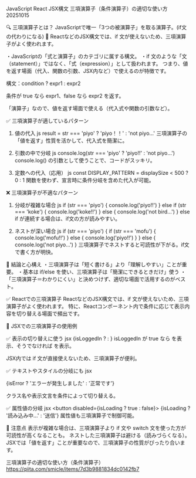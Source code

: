 JavaScript React JSX構文 三項演算子（条件演算子）の適切な使い方  20251015

🔍 三項演算子とは？
JavaScriptで唯一「3つの被演算子」を取る演算子。(if文の代わりになる)
🔴 ReactなどのJSX構文では、if 文が使えないため、三項演算子がよく使われます。

・JavaScriptの「式と演算子」のカテゴリに属する構文。
・if 文のような「文（statement）」ではなく、「式（expression）」として扱われます。
つまり、値を返す場面（代入、関数の引数、JSX内など）で使えるのが特徴です。

構文：condition ? expr1 : expr2

条件が true なら expr1、false なら expr2 を返す。

「演算子」なので、値を返す場面で使える（代入式や関数の引数など）。

✅ 三項演算子が適しているパターン

1. 値の代入
js
result = str === 'piyo' ? 'piyo！！' : 'not piyo…'
三項演算子の「値を返す」性質を活かして、代入式を簡潔に。

2. 引数の中で分岐
js
console.log(str === 'piyo' ? 'piyo!!' : 'not piyo…')
console.log() の引数として使うことで、コードがスッキリ。

3. 定数への代入（応用）
js
const DISPLAY_PATTERN = displaySize < 500 ? 0 : 1
関数を使わず、宣言時に条件分岐を含めた代入が可能。

❌ 三項演算子が不適なパターン

1. 分岐が複雑な場合
js
if (str === 'piyo') {
  console.log('piyo!!')
} else if (str === 'koke') {
  console.log('koke!!')
} else {
  console.log('not bird…')
}
else if が連続する場合は、if文の方が読みやすい。

2. ネストが深い場合
js
if (str === 'piyo') {
  if (str === 'mofu') {
    console.log('mofu!!')
  } else {
    console.log('piyo!!')
  }
} else {
  console.log('not piyo…')
}
三項演算子でネストすると可読性が下がる。if文で書く方が明快。

📝 結論と心構え
・三項演算子は「短く書ける」より「理解しやすい」ことが重要。
・基本は if/else を使い、三項演算子は「簡潔にできるときだけ」使う
・「三項演算子＝わかりにくい」と決めつけず、適切な場面で活用するのがベスト。


✅ Reactでの三項演算子
ReactなどのJSX構文では、if 文が使えないため、三項演算子がよく使われます。
特に、Reactコンポーネント内で条件に応じて表示内容を切り替える場面で頻出です。

🧩 JSXでの三項演算子の使用例

✅ 表示の切り替えに使う
jsx
{isLoggedIn ? <WelcomeUser /> : <LoginPrompt />}
isLoggedIn が true なら <WelcomeUser /> を表示、そうでなければ <LoginPrompt /> を表示。

JSX内では if 文が直接使えないため、三項演算子が便利。

✅ テキストやスタイルの分岐にも
jsx
<p className={isError ? 'error' : 'normal'}>
  {isError ? 'エラーが発生しました' : '正常です'}
</p>
クラス名や表示文言を条件によって切り替える。

✅ 属性値の分岐
jsx
<button disabled={isLoading ? true : false}>
  {isLoading ? '読み込み中…' : '送信'}
</button>
属性値も三項演算子で制御可能。

🎯 注意点
表示が複雑な場合は、三項演算子より if 文や switch 文を使った方が可読性が高くなることも。
ネストした三項演算子は避ける（読みづらくなる）。
JSXでは「値を返す」ことが重要なので、三項演算子の性質がぴったり合います。

三項演算子の適切な使い方（条件演算子）
https://qiita.com/smicle/items/7d3b9881834dc0142fb7